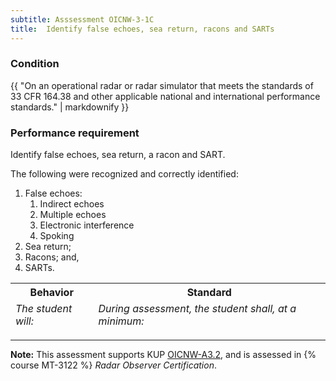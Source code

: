 ```yaml
---
subtitle: Asssessment OICNW-3-1C
title:  Identify false echoes, sea return, racons and SARTs
---
```




### Condition

{{ "On an operational radar or radar simulator that meets the standards of 33 CFR 164.38 and other applicable national and international performance standards." | markdownify }}

### Performance requirement 

<table width='100%' class='Guidelines'>
 <thead>
 <tr>
     <th class='thirty'>Behavior</th>
     <th class='seventy'>Standard</th>
 </tr>
 <tr>
     <td><em>The student will:</em></td>
     <td><em>During assessment, the student shall, at a minimum:</em></td>
 </tr>
 </thead>
 <tbody>


<!--rowstart-->

Identify false echoes, sea return, a racon and SART.

<!--cellbreak-->

The following were recognized and correctly identified: 

1. False echoes:
    1. Indirect echoes
    2. Multiple echoes
    3. Electronic interference
    4. Spoking
2. Sea return;
3. Racons; and,
4. SARTs.

<!--rowend-->


 </tbody>
 </table>



*****

**Note:** This assessment supports KUP [OICNW-A3.2]({{site.baseurl}}/tables/21.html#OICNW-A3.2), and is assessed in  {% course  MT-3122 %}  *Radar Observer Certification*. 

